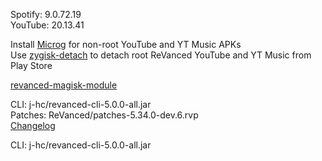 Spotify: 9.0.72.19  
YouTube: 20.13.41  

Install [Microg](https://github.com/ReVanced/GmsCore/releases) for non-root YouTube and YT Music APKs  
Use [zygisk-detach](https://github.com/j-hc/zygisk-detach) to detach root ReVanced YouTube and YT Music from Play Store  

[revanced-magisk-module](https://github.com/j-hc/revanced-magisk-module)
  
CLI: j-hc/revanced-cli-5.0.0-all.jar  
Patches: ReVanced/patches-5.34.0-dev.6.rvp  
[Changelog](https://github.com/ReVanced/revanced-patches/releases/tag/v5.34.0-dev.6)

CLI: j-hc/revanced-cli-5.0.0-all.jar    
